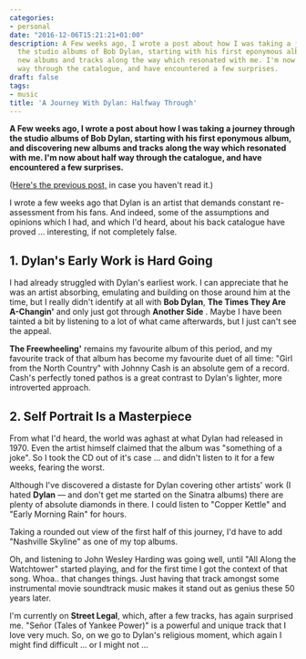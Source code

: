 ```yaml
---
categories:
- personal
date: "2016-12-06T15:21:21+01:00"
description: A Few weeks ago, I wrote a post about how I was taking a journey through
  the studio albums of Bob Dylan, starting with his first eponymous album, and discovering
  new albums and tracks along the way which resonated with me. I'm now about half
  way through the catalogue, and have encountered a few surprises.
draft: false
tags:
- music
title: 'A Journey With Dylan: Halfway Through'
---
```


**A Few weeks ago, I wrote a post about how I was taking a journey through the studio albums of Bob Dylan, starting with his first eponymous album, and discovering new albums and tracks along the way which resonated with me. I'm now about half way through the catalogue, and have encountered a few surprises.**

([Here's the previous post,](http://deliciousreverie.co.uk/blog/post.php?s=2016-12-02-a-journey-with-dylan "A Journey with Dylan: Blog post on Delicious Reverie") in case you haven't read it.)

I wrote a few weeks ago that Dylan is an artist that demands constant re-assessment from his fans. And indeed, some of the assumptions and opinions which I had, and which I'd heard, about his back catalogue have proved ... interesting, if not completely false.

## 1. Dylan's Early Work is Hard Going

I had already struggled with Dylan's earliest work. I can appreciate that he was an artist absorbing, emulating and building on those around him at the time, but I really didn't identify at all with **Bob Dylan**, **The Times They Are A-Changin'** and only just got through **Another Side** . Maybe I have been tainted a bit by listening to a lot of what came afterwards, but I just can't see the appeal.

**The Freewheeling'** remains my favourite album of this period, and my favourite track of that album has become my favourite duet of all time: "Girl from the North Country" with Johnny Cash is an absolute gem of a record. Cash's perfectly toned pathos is a great contrast to Dylan's lighter, more introverted approach.

## 2. Self Portrait Is a Masterpiece

From what I'd heard, the world was aghast at what Dylan had released in 1970. Even the artist himself claimed that the album was "something of a joke". So I took the CD out of it's case ... and didn't listen to it for a few weeks, fearing the worst.

Although I've discovered a distaste for Dylan covering other artists' work (I hated **Dylan** — and don't get me started on the Sinatra albums) there are plenty of absolute diamonds in there. I could listen to "Copper Kettle" and "Early Morning Rain" for hours.

Taking a rounded out view of the first half of this journey, I'd have to add "Nashville Skyline" as one of my top albums.

Oh, and listening to John Wesley Harding was going well, until "All Along the Watchtower" started playing, and for the first time I got the context of that song. Whoa.. that changes things. Just having that track amongst some instrumental movie soundtrack music makes it stand out as genius these 50 years later.

I'm currently on **Street Legal**, which, after a few tracks, has again surprised me. "Señor (Tales of Yankee Power)" is a powerful and unique track that I love very much. So, on we go to Dylan's religious moment, which again I might find difficult ... or I might not ...
